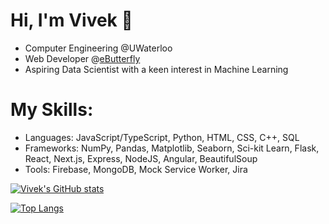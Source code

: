 # Hi, I'm Vivek 👋

* Computer Engineering @UWaterloo
* Web Developer @[eButterfly](https://www.e-butterfly.org/ebapp/en)
* Aspiring Data Scientist with a keen interest in Machine Learning

# My Skills:
* Languages: JavaScript/TypeScript, Python, HTML, CSS, C++, SQL
* Frameworks: NumPy, Pandas, Matplotlib, Seaborn, Sci-kit Learn, Flask, React, Next.js, Express, NodeJS, Angular, BeautifulSoup
* Tools: Firebase, MongoDB, Mock Service Worker, Jira

[![Vivek's GitHub stats](https://github-readme-stats.vercel.app/api?username=valamuri2020&theme=tokyonight)](https://github.com/anuraghazra/github-readme-stats)

[![Top Langs](https://github-readme-stats.vercel.app/api/top-langs?username=valamuri2020&theme=tokyonight)](https://github.com/anuraghazra/github-readme-stats)


